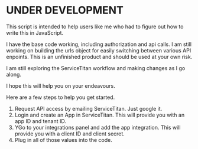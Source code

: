 # UNDER DEVELOPMENT

This script is intended to help users like me who had to figure out how to write this in JavaScript.

I have the base code working, including authorization and api calls. I am still working on building the urls object for easily switching between various API enpoints. This is an unfinished product and should be used at your own risk.

I am still exploring the ServiceTitan workflow and making changes as I go along.

I hope this will help you on your endeavours.

Here are a few steps to help you get started.

1. Request API access by emailing ServiceTitan. Just google it.
2. Login and create an App in ServiceTitan. This will provide you with an app ID and tenant ID.
3. YGo to your integrations panel and add the app integration. This will provide you with a client ID and client secret.
4. Plug in all of those values into the code.

